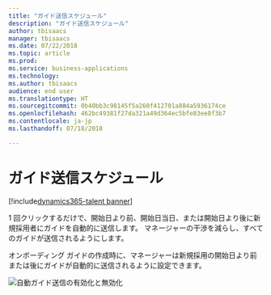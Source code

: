 ```yaml
---
title: "ガイド送信スケジュール"
description: "ガイド送信スケジュール"
author: tbisaacs
manager: tbisaacs
ms.date: 07/22/2018
ms.topic: article
ms.prod: 
ms.service: business-applications
ms.technology: 
ms.author: tbisaacs
audience: end user
ms.translationtype: HT
ms.sourcegitcommit: 0b40bb3c98145f5a260f412701a884a5936174ce
ms.openlocfilehash: 462bc49381f27da321a49d364ec5bfe83ee8f3b7
ms.contentlocale: ja-jp
ms.lasthandoff: 07/18/2018

---
```


#  <a name="scheduled-guide-send"></a>ガイド送信スケジュール

[!include[dynamics365-talent banner](../../includes/dynamics365-talent.md)]



1 回クリックするだけで、開始日より前、開始日当日、または開始日より後に新規採用者にガイドを自動的に送信します。 マネージャーの干渉を減らし、すべてのガイドが送信されるようにします。

オンボーディング ガイドの作成時に、マネージャーは新規採用の開始日より前または後にガイドが自動的に送信されるように設定できます。

![自動ガイド送信の有効化と無効化](../media/scheduled-guide-send.png "自動ガイド送信の有効化と無効化")
<!-- Talent_Scheduled guide send_A.PNG -->

<!--
# Who uses this feature  
Managers
# License required
Talent license 
# Development status
In development
# Target timeframe
- Public Preview: June
- GA: July
-->

